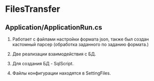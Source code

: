 # FilesTransfer

## Application/ApplicationRun.cs 

1) Работает с файлами настройки формата json, также был создан кастомный парсер (обработка заданного по заданию формата.)

2) Две реализации взаимодействия с БД.

3) Для создания БД - SqlScript.

4) Файлы конфигурации находятся в SettingFiles.